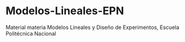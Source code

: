 # Modelos-Lineales-EPN
Material materia Modelos Lineales y Diseño de Experimentos, Escuela Politécnica Nacional

